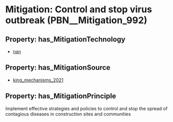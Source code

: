 # Mitigation: __Control and stop virus outbreak__ (PBN__Mitigation_992)

## Property: has_MitigationTechnology

* [nan](../Technology/PBN__Technology_22)

## Property: has_MitigationSource

* [king_mechanisms_2021](../Article/PBN__Article_115)

## Property: has_MitigationPrinciple

Implement effective strategies and policies to control and stop the spread of contagious diseases in construction sites and communities

